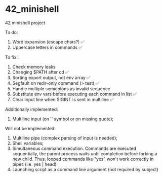 # 42_minishell
42 minishell project

To do:
1) Word expansion (escape chars?) ✅
2) Uppercase letters in commands ✅

To fix:
1) Check memory leaks  
2) Changing $PATH after cd ✅
3) Sorting export output, not env array ✅
4) Segfault on redir-only command (> test) ✅
5) Handle multiple semicolons as invalid sequence 
6) Substitute env vars before executing each command in list ✅
7) Clear input line when SIGINT is sent in multiline ✅

Additionally implemented:
1) Multiline input (on '\' symbol or on missing quote);

Will not be implemented:
1) Multiline pipe (complex parsing of input is needed);
2) Shell variables;
3) Simultaneous command execution. Commands are executed sequentially,
the parent process waits until completion before forking a new child.
Thus, looped commands like "yes" won't work correctly in pipes (i.e. yes | head)
4) Launching script as a command line argument (not required by subject)
